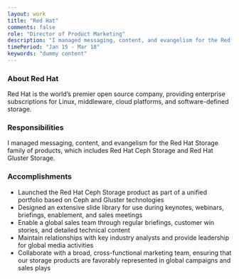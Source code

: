 ```yaml
---
layout: work
title: "Red Hat"
comments: false
role: "Director of Product Marketing"
description: "I managed messaging, content, and evangelism for the Red Hat Storage family of products."
timePeriod: "Jan 15 - Mar 18"
keywords: "dummy content"
---
```


### About Red Hat

Red Hat is the world’s premier open source company, providing enterprise subscriptions for Linux, middleware, cloud platforms, and software-defined storage.

### Responsibilities

I managed messaging, content, and evangelism for the Red Hat Storage family of products, which includes Red Hat Ceph Storage and Red Hat Gluster Storage.

### Accomplishments

* Launched the Red Hat Ceph Storage product as part of a unified portfolio based on Ceph and Gluster technologies
* Designed an extensive slide library for use during keynotes, webinars, briefings, enablement, and sales meetings  
* Enable a global sales team through regular briefings, customer win stories, and detailed technical content
* Maintain relationships with key industry analysts and provide leadership for global media activities
* Collaborate with a broad, cross-functional marketing team, ensuring that our storage products are favorably represented in global campaigns and sales plays
